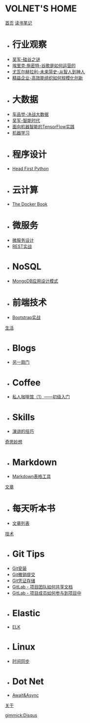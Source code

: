 # VOLNET'S HOME

[首页](index.md)
[读书笔记]()

  * # 行业观察
  * [吴军-硅谷之谜](docs/book/吴军-硅谷之谜/README.md)
  * [埃里克·施密特-谷歌是如何运营的](docs/book/HowGoogleWorks/README.md)
  * [尤瓦尔赫拉利-未来简史-从智人到神人](docs/book/尤瓦尔赫拉利-未来简史-从智人到神人/README.md)
  * [精益企业-高效能组织如何规模化创新](docs/book/LeanEnterprise/README.md)
  * # 大数据
  * [车品觉-决战大数据](docs/book/车品觉-决战大数据/README.md)
  * [吴军-智能时代](docs/book/吴军-智能时代/README.md)
  * [面向机器智能的TensorFlow实践](docs/book/TensorFlowForMachineIntelligence/README.md)
  * [机器学习](docs/book/MachineLearning/README.md)
  * # 程序设计
  * [Head First Python](docs/book/HeadFirstPython/README.md)
  * # 云计算
  * [The Docker Book](docs/book/TheDockerBook/README.md)
  * # 微服务
  * [微服务设计](docs/book/BuildingMicroservices/README.md)
  * [REST实战](docs/book/RESTinPractice/README.md)
  * # NoSQL
  * [MongoDB应用设计模式](docs/book/MongoDBAppliedDesignPatterns/README.md)
  * # 前端技术
  * [Bootstrap实战](docs/book/BootstrapSiteBlueprints/README.md)

[生活]()

  * # Blogs
  * [另一扇门](/blog)
  * # Coffee
  * [私人咖啡馆（1）——初级入门](docs/life/coffee/coffee-introduce.md)
  * # Skills
  * [演讲的技巧](docs/life/skills/speech.md)

[奇思妙想]()

  * # Markdown
  * [Markdown表格工具](programs/Markdown/MarkdownTable.html)

[文章]()

  * # 每天听本书
  * [文章列表](docs/article/catalog.md)

[技术]()

  * # Git Tips
  * [Git安装](docs/tech/git/tips/install.md)
  * [Git撤销提交](docs/tech/git/tips/reset-to-old-version.md)
  * [Git凭证存储](docs/tech/git/tips/git-credentials.md)
  * [GitLab - 项目团队如何共享文档](docs/tech/git/scenes/share-docs.md)
  * [GitLab - 项目成员如何参与到项目中](docs/tech/git/scenes/participate-project-members.md)
  * # Elastic
  * [ELK](docs/tech/elastic/)
  * # Linux
  * [时间同步](docs/tech/linux/system/utctime.md)
  * # Dot Net
  * [Await&Async](docs/tech/csharp/await-async.md)

[关于](about.md)

[gimmick:Disqus](volnet)
